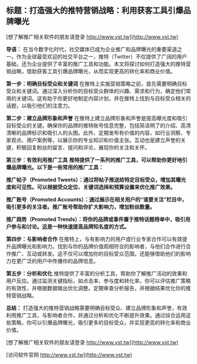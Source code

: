 ## **标题：打造强大的推特营销战略：利用获客工具引爆品牌曝光**

[想了解推广相关软件的朋友请登录 http://www.vst.tw](http://www.vst.tw)

**导语：**
在当今数字化时代，社交媒体已成为企业推广和品牌曝光的重要渠道之一。作为全球最受欢迎的社交平台之一，推特（Twitter）不仅提供了广阔的用户基础，还为企业提供了丰富的推广工具和功能。本文将探讨如何打造强大的推特营销战略，借助获客工具引爆品牌曝光，从而实现更高的转化率和商业价值。

**第一步：明确目标受众和关键词**
在推特上实施营销策略之前，首先需要明确目标受众和关键词。通过深入分析你的目标受众群体的兴趣、需求和行为，确定他们常用的关键词。这有助于你更好地制定内容计划，并在推特上找到与目标受众相关的话题，以吸引他们的注意力。

**第二步：建立品牌形象和声誉**
在推特上建立品牌形象和声誉是提高曝光度和吸引目标受众的关键。确保你的品牌的推特账号信息完整，包括简洁明了的介绍、高清清晰的品牌标识和吸引人的头图。此外，定期发布有价值的内容，如行业洞察、专家观点、用户案例等，以展示你的专业知识和价值主张。互动也是建立声誉的关键，积极回复粉丝的留言、提问和评论，展现你的关注和关怀。

**第三步：有效利用推广工具**
**推特提供了一系列的推广工具，可以帮助你更好地引爆品牌曝光。以下是一些常用的推广工具：**

**推广帖子（Promoted Tweets）：通过将帖子推送给特定目标受众，增加其曝光度和可见性。可以根据受众定位、关键词选择和预算设置来优化推广效果。**

**推广账号（Promoted Accounts）：通过展示在相关用户的“谁要关注”栏目中，吸引更多的关注者。推广账号帮助你扩大影响力，增加粉丝数量。**

**推广趋势（Promoted Trends）：将你的品牌或事件置于推特话题榜单中，吸引用户参与和讨论。这是一种快速提高品牌知名度的方式。**

**第四步：与影响者合作**
在推特上，与有影响力的用户或行业专家合作可以有效提升品牌曝光和影响力。找到与你的品牌价值观相符合的影响者，与他们合作进行合作推广、互动或转发。这不仅可以增加你的目标受众范围，还能够借助他们的影响力在更广泛的用户中传播你的品牌信息。

**第五步：分析和优化**
推特提供了丰富的分析工具，帮助你了解推广活动的效果和用户反应。通过监测关键指标，如点击率、参与度和转化率，你可以评估推广策略的有效性，并根据数据做出优化调整。定期审查分析报告，并根据结果优化你的推特营销战略。

**总结：**
打造强大的推特营销战略需要明确目标受众、建立品牌形象和声誉，有效利用推广工具，与影响者合作，并通过分析和优化不断提升效果。通过综合运用这些策略，你可以引爆品牌曝光，吸引更多的目标受众，并实现更高的转化率和商业价值。

[想了解推广相关软件的朋友请登录 http://www.vst.tw](http://www.vst.tw)


[访问软件官网 http://www.vst.tw](http://www.vst.tw)
